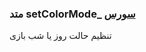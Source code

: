 <h3>
متد setColorMode_
<a class="ext-link" href="module-classes_Tetris_Settings#line309" >سورس</a>
</h3>

تنظیم حالت روز یا شب بازی
